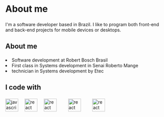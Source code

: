 

<h1 align="left">About me</h1>

###

<p align="left">I'm a software developer based in Brazil. I like to program both front-end and back-end projects for mobile devices or desktops.</p>

###

<h2 align="left">About me</h2>

###

<p align="left"

* Software development at Robert Bosch Brasil
* First class in Systems development in Senai Roberto Mange
* technician in Systems development by Etec

###

<h2 align="left">I code with</h2>

###

<div align="left">
  <img src="https://cdn.jsdelivr.net/gh/devicons/devicon/icons/javascript/javascript-original.svg" height="40" alt="javascript logo"  />
  <img width="12" />
  <img src="https://cdn.jsdelivr.net/gh/devicons/devicon/icons/react/react-original.svg" height="40" alt="react logo"  />
  <img width="12" />
    <img src="https://cdn.worldvectorlogo.com/logos/html-1.svg" height="40" alt="react logo"  />
  <img width="12" />
  <img width="12" />
    <img src=" https://cdn.worldvectorlogo.com/logos/css-3.svg" height="40" alt="react logo"  />
  <img width="12" />
   <img width="12" />
    <img src=" https://cdn.worldvectorlogo.com/logos/c--4.svg" height="40" alt="react logo"  />
  <img width="12" />
  
 
  
</div>

###
